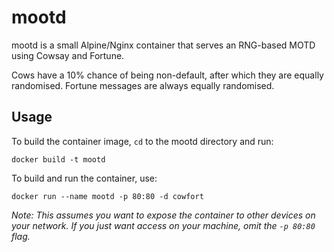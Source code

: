 # mootd

mootd is a small Alpine/Nginx container that serves an RNG-based MOTD using Cowsay and Fortune.

Cows have a 10% chance of being non-default, after which they are equally randomised. Fortune messages are always equally randomised.

## Usage

To build the container image, `cd` to the mootd directory and run:

`docker build -t mootd`

To build and run the container, use:

`docker run --name mootd -p 80:80 -d cowfort`

*Note: This assumes you want to expose the container to other devices on your network. If you just want access on your machine, omit the `-p 80:80` flag.*
